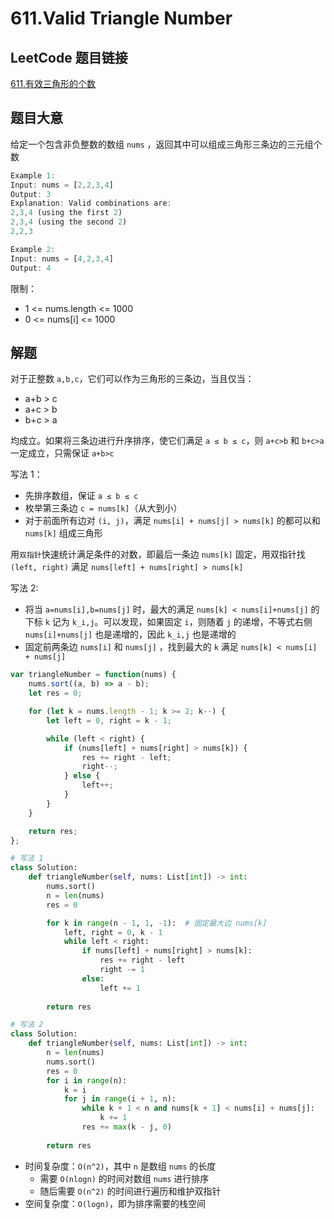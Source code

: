 # 611.Valid Triangle Number

## LeetCode 题目链接

[611.有效三角形的个数](https://leetcode.cn/problems/valid-triangle-number/)

## 题目大意

给定一个包含非负整数的数组 `nums` ，返回其中可以组成三角形三条边的三元组个数

```js
Example 1:
Input: nums = [2,2,3,4]
Output: 3
Explanation: Valid combinations are: 
2,3,4 (using the first 2)
2,3,4 (using the second 2)
2,2,3

Example 2:
Input: nums = [4,2,3,4]
Output: 4
```

限制：
- 1 <= nums.length <= 1000
- 0 <= nums[i] <= 1000

## 解题

对于正整数 `a,b,c`，它们可以作为三角形的三条边，当且仅当：
- a+b > c
- a+c > b
- b+c > a

均成立。如果将三条边进行升序排序，使它们满足 `a ≤ b ≤ c`，则 `a+c>b` 和 `b+c>a` 一定成立，只需保证 `a+b>c`

写法 1：
- 先排序数组，保证 `a ≤ b ≤ c`
- 枚举第三条边 `c = nums[k]`（从大到小）
- 对于前面所有边对 `(i, j)`，满足 `nums[i] + nums[j] > nums[k]` 的都可以和 `nums[k]` 组成三角形

用`双指针`快速统计满足条件的对数，即最后一条边 `nums[k]` 固定，用双指针找 `(left, right)` 满足 `nums[left] + nums[right] > nums[k]`

写法 2: 
- 将当 `a=nums[i],b=nums[j]` 时，最大的满足 `nums[k] < nums[i]+nums[j]` 的下标 `k` 记为 `k_i,j`。可以发现，如果固定 `i`，则随着 `j` 的递增，不等式右侧 `nums[i]+nums[j]` 也是递增的，因此 `k_i,j` 也是递增的
- 固定前两条边 `nums[i]` 和 `nums[j]` ，找到最大的 `k` 满足 `nums[k] < nums[i] + nums[j]`

```js
var triangleNumber = function(nums) {
    nums.sort((a, b) => a - b);
    let res = 0;

    for (let k = nums.length - 1; k >= 2; k--) {
        let left = 0, right = k - 1;

        while (left < right) {
            if (nums[left] + nums[right] > nums[k]) {
                res += right - left;
                right--;
            } else {
                left++;
            }
        }
    }

    return res;
};
```
```python
# 写法 1
class Solution:
    def triangleNumber(self, nums: List[int]) -> int:
        nums.sort()
        n = len(nums)
        res = 0

        for k in range(n - 1, 1, -1):  # 固定最大边 nums[k]
            left, right = 0, k - 1
            while left < right:
                if nums[left] + nums[right] > nums[k]:
                    res += right - left
                    right -= 1
                else:
                    left += 1
        
        return res

# 写法 2
class Solution:
    def triangleNumber(self, nums: List[int]) -> int:
        n = len(nums)
        nums.sort()
        res = 0
        for i in range(n):
            k = i
            for j in range(i + 1, n):
                while k + 1 < n and nums[k + 1] < nums[i] + nums[j]:
                    k += 1
                res += max(k - j, 0)
                
        return res
```

- 时间复杂度：`O(n^2)`，其中 `n` 是数组 `nums` 的长度
  - 需要 `O(nlogn)` 的时间对数组 `nums` 进行排序
  - 随后需要 `O(n^2)` 的时间进行遍历和维护双指针
- 空间复杂度：`O(logn)`，即为排序需要的栈空间

